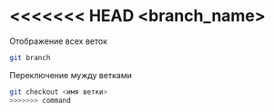 <<<<<<< HEAD
<branch_name>
=======
Отображение всех веток 
```sh
git branch
```
Переключение мужду ветками 
```sh
git checkout <имя ветки>
>>>>>>> command
